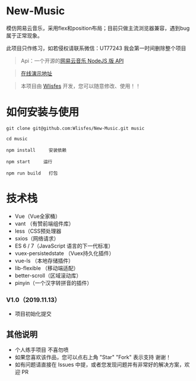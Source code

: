 # New-Music

模仿网易云音乐，采用flex和position布局；目前只做主流浏览器兼容，遇到bug属于正常现象。

此项目只作练习，如若侵权请联系微信：UT77243  我会第一时间删除整个项目


> Api：一个开源的[网易云音乐 NodeJS 版 API](https://binaryify.github.io/NeteaseCloudMusicApi)

>  [在线演示地址](http://lisfes.cn)

> 本项目由 [Wlisfes](https://github.com/Wlisfes) 开发，您可以随意修改、使用！！

# 如何安装与使用

```
git clone git@github.com:Wlisfes/New-Music.git music

cd music

npm install     安装依赖

npm start     运行

npm run build   打包
```

# 技术栈

- Vue（Vue全家桶）
- vant （有赞前端组件库）
- less（CSS预处理器
- sxios（网络请求）
- ES 6 / 7（JavaScript 语言的下一代标准）
- vuex-persistedstate （Vuex持久化插件）
- vue-ls （本地存储插件）
- lib-flexible （移动端适配）
- better-scroll（区域滚动库）
- pinyin（一个汉字转拼音的插件）



### V1.0（2019.11.13）
- 项目初始化提交


## 其他说明
- 个人练手项目 不喜勿喷
- 如果您喜欢该作品，您可以点右上角 "Star" "Fork" 表示支持 谢谢！
- 如有问题请直接在 Issues 中提，或者您发现问题并有非常好的解决方案，欢迎 PR

